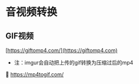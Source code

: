 # 音视频转换

## GIF视频

[https://giftomp4.com/](https://giftomp4.com)

- 注：imgur会自动把上传的gif转换为压缩过后的mp4

🔗 https://mp4togif.com/
